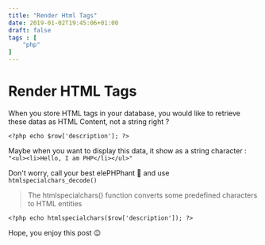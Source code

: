 ```yaml
---
title: "Render Html Tags"
date: 2019-01-02T19:45:06+01:00
draft: false
tags : [
    "php"
]
---
```


<h1 class="title"> Render HTML Tags </h1>

When you store HTML tags in your database, you would like to retrieve these datas as HTML Content, not  a string right ?


`<?php echo $row['description']; ?>`

Maybe when you want to display this data, it show  as a string character  : <br/>
`"<ul><li>Hello, I am PHP</li></ul>"`

Don't worry, call your best elePHPhant 🐘 and use `htmlspecialchars_decode()`

> The htmlspecialchars() function converts some predefined characters to HTML entities

`<?php echo htmlspecialchars($row['description']); ?>`

Hope, you enjoy this post 😉
